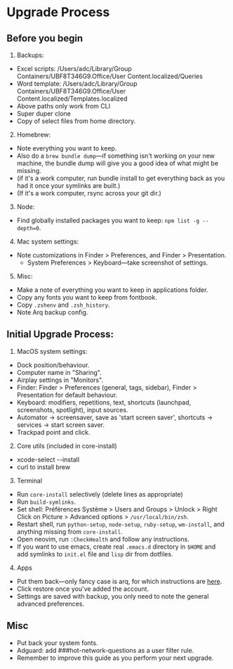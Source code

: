 # Upgrade Process

## Before you begin
1. Backups:
  * Excel scripts: /Users/adc/Library/Group Containers/UBF8T346G9.Office/User Content.localized/Queries
  * Word template: /Users/adc/Library/Group Containers/UBF8T346G9.Office/User Content.localized/Templates.localized
  * Above paths only work from CLI
  * Super duper clone
  * Copy of select files from home directory.
2. Homebrew:
  * Note everything you want to keep.
  * Also do a `brew bundle dump`—if something isn't working on your new machine, the bundle dump will give you a good idea of what might be missing.
  * (if it's a work computer, run bundle install to get everything back as you had it once your symlinks are built.)
  * (If it's a work computer, rsync across your git dir.)
3. Node:
  * Find globally installed packages you want to keep: `npm list -g --depth=0`.
4. Mac system settings:
* Note customizations in Finder > Preferences, and Finder > Presentation.
  * System Preferences > Keyboard—take screenshot of settings.
5. Misc:
  * Make a note of everything you want to keep in applications folder.
  * Copy any fonts you want to keep from fontbook.
  * Copy `.zshenv` and `.zsh_history`.
  * Note Arq backup config.

## Initial Upgrade Process:
1. MacOS system settings:
  * Dock position/behaviour.
  * Computer name in "Sharing".
  * Airplay settings in "Monitors".
  * Finder: Finder > Preferences (general, tags, sidebar), Finder > Presentation for default behaviour.
  * Keyboard: modifiers, repetitions, text, shortcuts (launchpad, screenshots, spotlight), input sources.
  * Automator -> screensaver, save as 'start screen saver', shortcuts -> services -> start screen saver.
  * Trackpad point and click.
2. Core utils (included in core-install)
  * xcode-select --install
  * curl to install brew
3. Terminal
  * Run `core-install` selectively (delete lines as appropriate)
  * Run `build-symlinks`.
  * Set shell: Préférences Système > Users and Groups > Unlock > Right Click on Picture > Advanced options > `/usr/local/bin/zsh`.
  * Restart shell, run `python-setup`,  `node-setup`, `ruby-setup`, `wm-install`, and anything missing from `core-install`.
  * Open neovim, run `:CheckHealth` and follow any instructions.
  * If you want to use emacs, create real `.emacs.d` directory in `$HOME` and add symlinks to `init.el` file and `lisp` dir from dotfiles.
4. Apps
  * Put them back—only fancy case is arq, for which instructions are [here](https://www.arqbackup.com/documentation/pages/recovering.html). 
  * Click restore once you've added the account.
  * Settings are saved with backup, you only need to note the general advanced preferences.

## Misc
* Put back your system fonts.
* Adguard: add ###hot-network-questions as a user filter rule.
* Remember to improve this guide as you perform your next upgrade.
